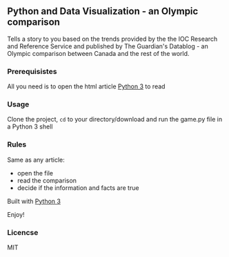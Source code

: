 ## Python and Data Visualization - an Olympic comparison 

Tells a story to you based on the trends provided by the the IOC Research and Reference Service and published by The Guardian's Datablog - an Olympic comparison between Canada and the rest of the world.

### Prerequisistes 

All you need is to open the html article <a href="https://www.python.org">Python 3</a> to read

### Usage 
Clone the project, <code>cd</code> to your directory/download and run the game.py file in a Python 3 shell

### Rules
Same as any article:

- open the file
- read the comparison
- decide if the information and facts are true 

Built with <a href="https://www.python.org/about/gettingstarted/">Python 3</a> 

Enjoy!

### Licencse 
MIT 
